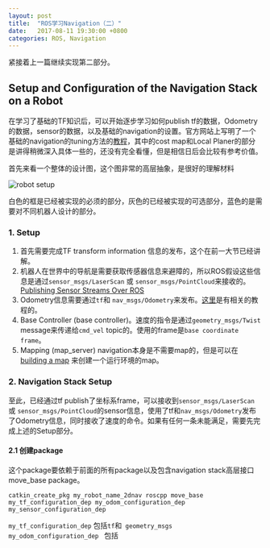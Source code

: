 ```yaml
---
layout: post
title:  "ROS学习Navigation（二）"
date:   2017-08-11 19:30:00 +0800
categories: ROS, Navigation
---
```


紧接着上一篇继续实现第二部分。


## Setup and Configuration of the Navigation Stack on a Robot

在学习了基础的TF知识后，可以开始逐步学习如何publish tf的数据，Odometry的数据，sensor的数据，以及基础的navigation的设置。官方网站上写明了一个基础的navigation的tuning方法的[教程](http://wiki.ros.org/navigation/Tutorials/Navigation%20Tuning%20Guide)，其中的cost map和Local Planer的部分是讲得稍微深入具体一些的，还没有完全看懂，但是相信日后会比较有参考价值。

首先来看一个整体的设计图，这个图非常的高层抽象，是很好的理解材料



![robot setup](http://wiki.ros.org/navigation/Tutorials/RobotSetup?action=AttachFile&do=get&target=overview_tf_small.png)

白色的框是已经被实现的必须的部分，灰色的已经被实现的可选部分，蓝色的是需要对不同机器人设计的部分。

### 1. Setup

1. 首先需要完成TF transform information 信息的发布，这个在前一大节已经讲解。
2. 机器人在世界中的导航是需要获取传感器信息来避障的，所以ROS假设这些信息是通过`sensor_msgs/LaserScan` 或 `sensor_msgs/PointCloud`来接收的。[Publishing Sensor Streams Over ROS](http://wiki.ros.org/navigation/Tutorials/RobotSetup/Sensors)
3. Odometry信息需要通过`tf`和 `nav_msgs/Odometry`来发布。[这里](http://wiki.ros.org/navigation/Tutorials/RobotSetup/Odom)是有相关的教程的。
4. Base Controller (base controller)。速度的指令是通过`geometry_msgs/Twist` message来传递给`cmd_vel` topic的。使用的frame是`base coordinate frame`。
5. Mapping (map_server) navigation本身是不需要map的，但是可以在 [building a map](http://wiki.ros.org/slam_gmapping/Tutorials/MappingFromLoggedData) 来创建一个运行环境的map。

### 2. Navigation Stack Setup

至此，已经通过tf publish了坐标系frame，可以接收到`sensor_msgs/LaserScan` 或 `sensor_msgs/PointCloud`的sensor信息，使用了tf和`nav_msgs/Odometry`发布了Odometry信息，同时接收了速度的命令。如果有任何一条未能满足，需要先完成上述的Setup部分。

#### 2.1 创建package
这个package要依赖于前面的所有package以及包含navigation stack高层接口 move_base package。

```
catkin_create_pkg my_robot_name_2dnav roscpp move_base my_tf_configuration_dep my_odom_configuration_dep my_sensor_configuration_dep
```

`my_tf_configuration_dep` 包括`tf`和` geometry_msgs`
`my_odom_configuration_dep ` 包括